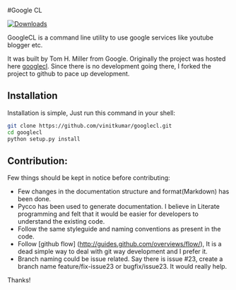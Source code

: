#Google CL

[![Downloads](https://pypip.in/d/google_cl/badge.png)](https://crate.io/package/google_cl)

GoogleCL is a command line utility to use google services like youtube
blogger etc.

It was built by Tom H. Miller from Google. Originally the project 
was hosted here [googlecl](https://code.google.com/p/googlecl/). Since
there is no development going there, I forked the project to 
github to pace up development.


## Installation 

Installation is simple, Just run this command in your shell:

```bash
git clone https://github.com/vinitkumar/googlecl.git
cd googlecl 
python setup.py install 
```

## Contribution: 

Few things should be kept in notice before contributing:

- Few changes in the documentation structure and format(Markdown) has
been done. 
- Pycco has been used to generate documentation. I believe in Literate 
programming and felt that it would be easier for developers to 
understand the existing code.
- Follow the same styleguide and naming conventions as present in the 
code.
- Follow [github flow] (http://guides.github.com/overviews/flow/), It is 
a dead simple way to deal with git way development and I prefer it.
- Branch naming could be issue related. Say there is issue #23, create a 
branch name feature/fix-issue23 or bugfix/issue23. It would really help.


Thanks! 
